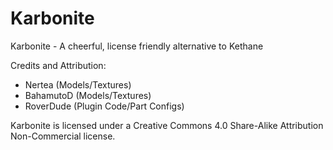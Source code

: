 Karbonite
=========

Karbonite - A cheerful, license friendly alternative to Kethane


Credits and Attribution:

* Nertea (Models/Textures)
* BahamutoD (Models/Textures)
* RoverDude (Plugin Code/Part Configs)

Karbonite is licensed under a Creative Commons 4.0 Share-Alike Attribution Non-Commercial license.
